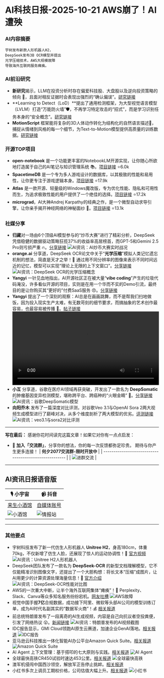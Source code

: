 
# AI科技日报-2025-10-21 AWS崩了！AI遭殃
### **AI内容摘要**
```
宇树发布新款人形机器人H2，
DeepSeek发布3B OCR模型并提出
光学压缩技术，AWS大规模故障
导致海外互联网服务瘫痪。
```
### AI前沿研究
*   **新研究**揭示，LLM在投资分析时存在偏爱科技股、大盘股以及逆向投资策略的倾向 🤔，且面对相反证据时会表现出强烈的“确认偏误”。[研究链接](https://arxiv.org/abs/2507.20957)
*   **Learning to Detect（LoD）**提出了通用检测框架，为大型视觉语言模型（LVLM）打造“万能防火墙”🛡️，不再学习特定攻击的“招式”，而是学习识别任务本身的“安全概念”。[研究链接](https://arxiv.org/abs/2510.15430)
*   **MotionScript** 框架能将复杂的3D人体动作转化为结构化的自然语言描述💃，捕捉从情绪到风格的每一个细节，为Text-to-Motion模型提供高质量的训练数据。[研究链接](https://arxiv.org/abs/2312.12634)
### 开源TOP项目
*   **open-notebook** 是一个功能更丰富的NotebookLM开源实现，让你随心所欲地打造属于自己的AI笔记与知识管理系统 📚。[项目链接](https://github.com/lfnovo/open-notebook) ⭐6.0k
*   **SpacetimeDB** 是一个专为多人游戏设计的数据库，以其极致的性能和易用性，让你更专注于游戏逻辑本身。[项目链接](https://github.com/clockworklabs/SpacetimeDB) ⭐17.9k
*   **Atlas** 是一款开源、轻量级的Windows魔改版，专为优化性能、隐私和可用性而生，为追求极致性能的用户提供了一个绝佳的选择。[项目链接](https://github.com/Atlas-OS/Atlas) ⭐17.2k
*   **micrograd**，AI大神Andrej Karpathy的经典之作，是一个微型自动求导引擎，让你亲手揭开神经网络的神秘面纱 🧠。[项目链接](https://github.com/karpathy/micrograd) ⭐13.1k
### 社媒分享
*   **归藏**对一场由6个顶级AI模型参与的“炒币大赛”进行了精彩分析，DeepSeek凭借稳健的数据驱动策略狂揽37%的收益率高居榜首，而GPT-5和Gemini 2.5 Pro则亏损严重 🔥。[分享链接](https://x.com/op7418/status/1980262012434452582)
    ![AI资讯：AI炒币大赛实时战况](https://source.hubtoday.app/images/2025/10/news_01k811r30gf0nvpm1p4m8tmm9e.avif)
*   **orange.ai** 分享道，DeepSeek OCR论文中关于“**光学压缩**”模拟人类记忆遗忘机制的想法，简直是天才之举！🧠 通过用不同分辨率的图像来表示不同时间远近的记忆，模型可以实现“理论上无限的上下文窗口”。[分享链接](https://x.com/oran_ge/status/1980257405222142056)
    ![AI资讯：DeepSeek OCR的光学压缩概念](https://source.hubtoday.app/images/2025/10/news_01k811r60rfdba3znsdv58y33c.avif)
*   **Yangyi** 一针见血地指出，AI开源社区正在被大量“**vibe coding**”产生的垃圾代码淹没，许多看似开源的项目，实则是在用一个华而不实的Demo引流，最终目的是让你购买其“更好的”付费SaaS服务 😠。[分享链接](https://x.com/Yangyixxxx/status/1980260113907953693)
*   **Yangyi** 提出了一个深刻的观察：AI总是在画画跳舞，而不是帮我们扫地做饭，因为投入现实生产太难，有无数苛刻的细节要求，而搞抽象的艺术创作最容易，也最容易被传播 🤔。[帖子链接](https://x.com/Yangyixxxx/status/1980157337232122028)
    <video src="https://source.hubtoday.app/images/2025/10/news_01k811rnxcf27b2a5nhk6w24sc.mp4" controls="controls" width="100%"></video>
*   **小互** 分享道，谷歌在医疗AI领域再获突破，开发出了一款名为 **DeepSomatic** 的肿瘤基因变异检测模型，堪称跨平台、跨癌种的“火眼金睛” 🧬。[分享链接](https://x.com/imxiaohu/status/1980094611688456668)
    ![AI资讯：谷歌DeepSomatic模型](https://source.hubtoday.app/images/2025/10/news_01k811rtq1e1n90pgdn0283a1q.avif)
*   **向阳乔木** 发布了一篇深度对比评测，对谷歌Veo 3.1与OpenAI Sora 2两大视频生成模型进行了巅峰对决，从多个维度剖析了两大模型的优劣。[评测链接](https://mp.weixin.qq.com/s/OyO_KaxWpBI4ECSsRT1ljA)
    ![AI资讯：veo3.1与sora2对比评测](https://source.hubtoday.app/images/2025/10/news_01k811ry7hev79nes6hmcwkjdx.avif)
---
**写在最后：**
感谢你花时间读完这篇文章！如果它对你有一点点启发：
- 🚀 **加入「交流群」**，分享你的想法，你的每一次反馈都弥足珍贵。
期待与你产生更多连接！
| **何夕2077交流群-限时开放中**                                     |
| ------------------------------------------------------- |
| ![进群交流](https://source.hubtoday.app/logo/wechat-qun.jpg) |
---
## **AI资讯日报语音版**
| 🎙️ **小宇宙** | 📹 **抖音** |
| --- | --- |
| [来生小酒馆](https://www.xiaoyuzhoufm.com/podcast/683c62b7c1ca9cf575a5030e)  |   [自媒体账号](https://www.douyin.com/user/MS4wLjABAAAAwpwqPQlu38sO38VyWgw9ZjDEnN4bMR5j8x111UxpseHR9DpB6-CveI5KRXOWuFwG)|
| ![小酒馆](https://source.hubtoday.app/logo/f959f7984e9163fc50d3941d79a7f262.md.png) | ![情报站](https://source.hubtoday.app/logo/7fc30805eeb831e1e2baa3a240683ca3.md.png)
---
### 其他要点
*   宇树科技发布了新一代仿生人形机器人 **Unitree H2**，身高180cm，体重70kg，不仅新增了仿生人脸，还展现了惊人的运动协调性！🕺 [官方视频](https://www.aibase.com/zh/news/22099)
    ![AI资讯：Unitree H2人形机器人](https://mmbiz.qpic.cn/sz_mmbiz_jpg/ePTzepwoNWMP3IE2iclgbUmsQ5IEXsgLqLKZRSqC5NeYyYcQha0oavmdwx4PicibhMOAvwbSXzvQV4STukeYURvhg/0?wx_fmt=jpeg)
*   DeepSeek团队发布了一款名为 **DeepSeek-OCR** 的新型文档理解模型，它不仅能精准识别图像文字，还提出了一个大胆构想：将长文本“压缩”成图片，让AI用更少的计算资源处理海量信息！🤯 [官方介绍](https://www.xiaohu.ai/c/a066c4/deepseek-ocr-deepseek-ocr)
    ![AI资讯：DeepSeek-OCR性能对比图](https://images.ifanr.cn/wp-content/themes/ifanr-5.0-pc/static/images/ifanr/ifanr-logo.svg)
*   AWS的一次重大中断，让半个海外互联网集体“瘫痪”！🤯 Perplexity、Slack、Canva等众多知名服务纷纷宕机。[网友吐槽](https://t.me/hackernews100cn/13688)
    ![AWS故障](https://www.techspot.com/images2/news/ts3_thumbs/2025/10/2025-10-20-ts3_thumbs-216.jpg)
*   视觉中国手握**7亿**合规数据，成功接下阿里、微软等头部AI公司的模型训练订单，成为AI时代名副其实的“数据军火商”！💰 [相关报道](https://www.aibase.com/zh/news/22092)
*   前总统特朗普发布了一段离奇的AI生成视频，内容是自己向抗议者空投粪便，引发了网络热议 😲。[新闻链接](https://www.reddit.com/r/artificial/comments/1ob3byr/trump_posts_bizarre_ai_video_in_which_he_airdrops/)
    ![AI资讯：特朗普发布的AI视频截图](https://source.hubtoday.app/images/2025/10/news_01k811qyewf8p988wmvkjbet7k.avif)
*   IDC报告显示，GMI Cloud领跑AI原生云赛道，加速企业GenAI落地。[相关报道](https://www.infoq.cn/article/KuUoRs7WAQwCiqc3vpCR?utm_source=rss&utm_medium=article)
    ![IDC报告](https://static001.geekbang.org/static/infoq/img/infoq_icon.jpg)
*   亚马逊云科技推出一体化智能AI办公平台Amazon Quick Suite。[相关报道](https://www.infoq.cn/article/a5z0cPDm6TKPJiW3vg0j?utm_source=rss&utm_medium=article)
    ![Amazon Quick Suite](https://static001.geekbang.org/static/infoq/img/infoq_icon.jpg)
*   AI Agent 上下文管理：基于搭叩的七大原则与实践。[相关报道](https://www.infoq.cn/article/ufSVUGyl6fvVMqx67yCc?utm_source=rss&utm_medium=article)
    ![AI Agent](https://static001.geekbang.org/static/infoq/img/infoq_icon.jpg)
*   全球最快高铁CR450试验时速达453公里。[相关报道](https://www.baidu.com/s?wd=%E2%80%9C%E5%85%A8%E7%90%83%E6%9C%80%E5%BF%AB%E9%AB%98%E9%93%81%E2%80%9D%E8%A6%81%E6%9D%A5%E4%BA%86)
    ![全球最快高铁](https://gips3.baidu.com/it/u=648436555,1273614495&fm=3028&app=3028&size=w931&q=100&n=0&f=PNG&fmt=auto&maxorilen2heic=2000000)
*   澳军机侵闯中国西沙领空，解放军正告停止挑衅。[相关报道](https://www.toutiao.com/trending/7563248752262217747/)
*   小红书多次上调员工期权价格，公司估值大幅上升。[相关报道](https://www.36kr.com/p/3515809571036038)
    ![小红书](https://img.36krcdn.com/hsossms/20251019/v2_8ba53a8f0b1f43aaae4234d9f3f34a66@000000@ai_oswg273368oswg1536oswg722_img_000~tplv-1marlgjv7f-ai-v3:600:400:600:400:q70.jpg)